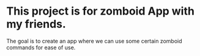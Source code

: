 # This project is for zomboid App with my friends.

The goal is to create an app where we can use some certain zomboid commands for ease of use.
